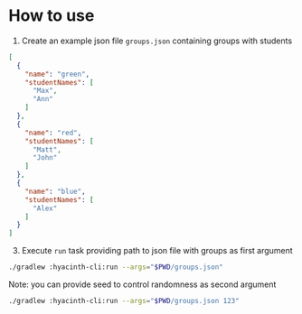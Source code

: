 # How to use

1. Create an example json file `groups.json` containing groups with students

```json
[
  {
    "name": "green",
    "studentNames": [
      "Max",
      "Ann"
    ]
  },
  {
    "name": "red",
    "studentNames": [
      "Matt",
      "John"
    ]
  },
  {
    "name": "blue",
    "studentNames": [
      "Alex"
    ]
  }
]
```

3. Execute `run` task providing path to json file with groups as first argument

```bash
./gradlew :hyacinth-cli:run --args="$PWD/groups.json"
```

Note: you can provide seed to control randomness as second argument

```bash
./gradlew :hyacinth-cli:run --args="$PWD/groups.json 123"
```
